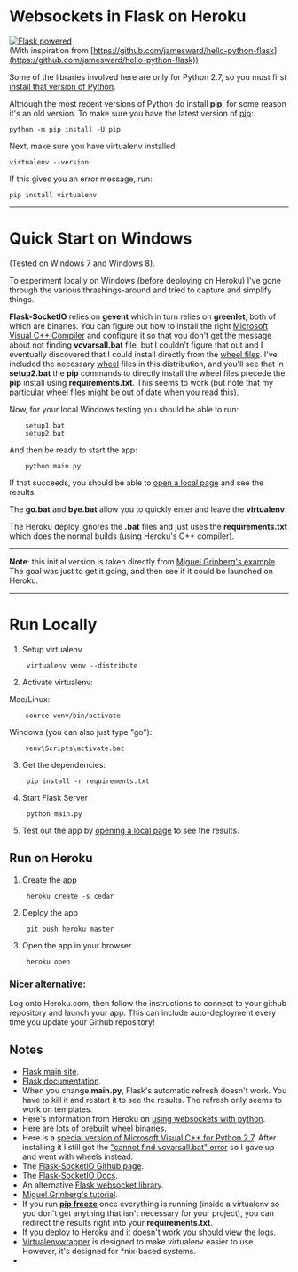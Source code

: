 Websockets in Flask on Heroku
=====================================
<a href="http://flask.pocoo.org/"><img
   src="http://flask.pocoo.org/static/badges/flask-powered.png"
   border="0"
   alt="Flask powered"
   title="Flask powered"></a><br/>
(With inspiration from [https://github.com/jamesward/hello-python-flask](https://github.com/jamesward/hello-python-flask))

Some of the libraries involved here are only for Python 2.7, so you must first [install that version of Python](https://www.python.org/downloads/).

Although the most recent versions of Python do install **pip**, for some reason it's an old version. To make sure you have the latest version of [pip](https://pip.pypa.io/en/latest/user_guide.html):

    python -m pip install -U pip

Next, make sure you have virtualenv installed:

    virtualenv --version

If this gives you an error message, run:

    pip install virtualenv
-----------------
# Quick Start on Windows #

(Tested on Windows 7 and Windows 8).

To experiment locally on Windows (before deploying on Heroku) I've gone through the various thrashings-around and tried to capture and simplify things.

**Flask-SocketIO** relies on **gevent** which in turn relies on **greenlet**, both of which are binaries. You can figure out how to install the right [Microsoft Visual C++ Compiler](http://www.microsoft.com/en-us/download/confirmation.aspx?id=44266 "Microsoft Visual C++ Compiler") and configure it so that you don't get the message about not finding **vcvarsall.bat** file, but I couldn't figure that out and I eventually discovered that I could install directly from the [wheel files](https://www.python.org/dev/peps/pep-0427/). I've included the necessary [wheel](http://wheel.readthedocs.org/en/latest/) files in this distribution, and you'll see that in **setup2.bat** the **pip** commands to directly install the wheel files precede the **pip** install using **requirements.txt**. This seems to work (but note that my particular wheel files might be out of date when you read this).

Now, for your local Windows testing you should be able to run:

		setup1.bat
		setup2.bat
 
And then be ready to start the app:

		python main.py

If that succeeds, you should be able to <a href="http://localhost:5000" target="_blank">open a local page</a> and see the results.

The **go.bat** and **bye.bat** allow you to quickly enter and leave the **virtualenv**.

The Heroku deploy ignores the **.bat** files and just uses the **requirements.txt** which does the normal builds (using Heroku's C++ compiler).

-----------
**Note**: this initial version is taken directly from [Miguel Grinberg's example](https://github.com/miguelgrinberg/Flask-SocketIO). The goal was just to get it going, and then see if it could be launched on Heroku.

-----------
# Run Locally #

1. Setup virtualenv

        virtualenv venv --distribute

2. Activate virtualenv:

  Mac/Linux:

		source venv/bin/activate

  Windows (you can also just type "go"):

		venv\Scripts\activate.bat

3. Get the dependencies:

        pip install -r requirements.txt

4. Start Flask Server

        python main.py

5. Test out the app by <a href="http://localhost:5000" target="_blank">opening a local page</a> to see the results.


Run on Heroku
-------------

1. Create the app

        heroku create -s cedar

2. Deploy the app

        git push heroku master

3. Open the app in your browser

        heroku open

### Nicer alternative: ###
Log onto Heroku.com, then follow the instructions to connect to your github repository and launch your app. This can include auto-deployment every time you update your Github repository!

Notes
-------------
* [Flask main site](http://flask.pocoo.org/).
* [Flask documentation](http://flask.pocoo.org/docs/0.10/).
* When you change **main.py**, Flask's automatic refresh doesn't work. You have to kill it and restart it to see the results. The refresh only seems to work on templates.
* Here's information from Heroku on [using websockets with python](https://devcenter.heroku.com/articles/python-websockets).
* Here are lots of [prebuilt wheel binaries](http://www.lfd.uci.edu/~gohlke/pythonlibs/).
* Here is a [special version of Microsoft Visual C++ for Python 2.7](http://www.microsoft.com/en-us/download/details.aspx?id=44266). After installing it I still got the ["cannot find vcvarsall.bat" error](http://stackoverflow.com/questions/2817869/error-unable-to-find-vcvarsall-bat) so I gave up and went with wheels instead.
* The [Flask-SocketIO Github page](https://github.com/miguelgrinberg/Flask-SocketIO).
* The [Flask-SocketIO Docs](http://flask-socketio.readthedocs.org/en/latest/).
* An alternative [Flask websocket library](https://github.com/kennethreitz/flask-sockets).
* [Miguel Grinberg's tutorial](http://blog.miguelgrinberg.com/post/easy-websockets-with-flask-and-gevent).
* If you run [**pip freeze**](https://pip.pypa.io/en/latest/reference/pip_freeze.html) once everything is running (inside a virtualenv so you don't get anything that isn't necessary for your project), you can redirect the results right into your **requirements.txt**.
* If you deploy to Heroku and it doesn't work you should [view the logs](https://devcenter.heroku.com/articles/getting-started-with-python#view-logs).
* [Virtualenvwrapper](http://docs.python-guide.org/en/latest/dev/virtualenvs/#virtualenvwrapper) is designed to make virtualenv easier to use. However, it's designed for *nix-based systems.
* 

